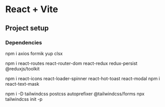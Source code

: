 # React + Vite

## Project setup

### Dependencies

npm i axios formik yup clsx

npm i react-routes react-router-dom react-redux redux-persist @reduxjs/toolkit

npm i react-icons react-loader-spinner react-hot-toast react-modal
npm i react-text-mask

npm i -D tailwindcss postcss autoprefixer @tailwindcss/forms
npx tailwindcss init -p